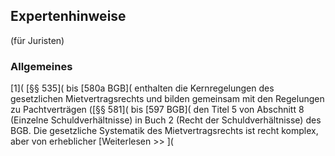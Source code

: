 ## Expertenhinweise
(für Juristen)
### Allgemeines
[1]( [§§ 535]( bis [580a BGB]( enthalten die Kernregelungen des gesetzlichen Mietvertragsrechts und bilden gemeinsam mit den Regelungen zu Pachtverträgen ([§§ 581]( bis [597 BGB]( den Titel 5 von Abschnitt 8 (Einzelne Schuldverhältnisse) in Buch 2 (Recht der Schuldverhältnisse) des BGB. Die gesetzliche Systematik des Mietvertragsrechts ist recht komplex, aber von erheblicher
[Weiterlesen >> ](